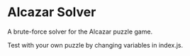 Alcazar Solver
==============

A brute-force solver for the Alcazar puzzle game.

Test with your own puzzle by changing variables in index.js.
